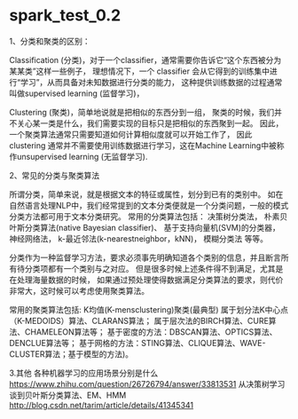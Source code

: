 # spark_test_0.2
1、分类和聚类的区别：

Classification (分类)，对于一个classifier，通常需要你告诉它“这个东西被分为某某类”这样一些例子，
理想情况下，一个 classifier 会从它得到的训练集中进行“学习”，从而具备对未知数据进行分类的能力，
这种提供训练数据的过程通常叫做supervised learning (监督学习)，

Clustering (聚类)，简单地说就是把相似的东西分到一组，
聚类的时候，我们并不关心某一类是什么，我们需要实现的目标只是把相似的东西聚到一起。
因此，一个聚类算法通常只需要知道如何计算相似度就可以开始工作了，
因此 clustering 通常并不需要使用训练数据进行学习，这在Machine Learning中被称作unsupervised learning (无监督学习).

2、常见的分类与聚类算法

所谓分类，简单来说，就是根据文本的特征或属性，划分到已有的类别中。
如在自然语言处理NLP中，我们经常提到的文本分类便就是一个分类问题，一般的模式分类方法都可用于文本分类研究。
常用的分类算法包括：
    决策树分类法，
    朴素贝叶斯分类算法(native Bayesian classifier)、
    基于支持向量机(SVM)的分类器，
    神经网络法，
    k-最近邻法(k-nearestneighbor，kNN)，
    模糊分类法
等等。

分类作为一种监督学习方法，要求必须事先明确知道各个类别的信息，并且断言所有待分类项都有一个类别与之对应。
但是很多时候上述条件得不到满足，尤其是在处理海量数据的时候，
如果通过预处理使得数据满足分类算法的要求，则代价非常大，这时候可以考虑使用聚类算法。

常用的聚类算法包括:
    K均值(K-mensclustering)聚类(最典型)
    属于划分法K中心点（K-MEDOIDS）算法、CLARANS算法；
    属于层次法的BIRCH算法、CURE算法、CHAMELEON算法等；
    基于密度的方法：DBSCAN算法、OPTICS算法、DENCLUE算法等；
    基于网格的方法：STING算法、CLIQUE算法、WAVE-CLUSTER算法；基于模型的方法)。
    
3.其他
各种机器学习的应用场景分别是什么
https://www.zhihu.com/question/26726794/answer/33813531
从决策树学习谈到贝叶斯分类算法、EM、HMM
http://blog.csdn.net/tarim/article/details/41345341